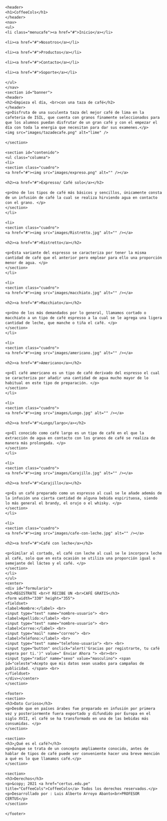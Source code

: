 <!DOCTYPE html>
<html lang="en">
<head>
    <meta charset="UTF-8">
    <meta http-equiv="X-UA-Compatible" content="IE=edge">
    <meta name="viewport" content="width=device-width, initial-scale=1.0">
    <title>Trabajo honesto </title>
    <link rel="stylesheet" href="diseñocafe.css">
</head>
<body>
    
	<header>
	<h1>CoffeeCols</h1>
	</header>
	<nav>
	<ul>
	<li class="menucafe"><a href="#">Inicio</a></li>

	<li><a href="#">Nosotros</a></li>

	<li><a href="#">Productos</a></li>

	<li><a href="#">Contacto</a></li>

	<li><a href="#">Soporte</a></li>

	</ul>
	</nav>
	<section id="banner">
	<header>
	<h2>Empieza el día, <br>con una taza de café</h2>
	</header>
	<p>Disfruta de una suculenta taza del mejor café de lima en la cafeteria de ISIL, que cuenta con granos finamente seleccionados para que los alumnos puedan disfrutar de un gran café y con el empezar el día con toda la energia que necesitan para dar sus examenes.</p>
	<img src="images/tazadecafe.png" alt="lime" />

	</section>
	
	<section id="contenido">
	<ul class="columna">
	<li>
	<section class="cuadro">
	<a href="#"><img src="images/expreso.png" alt="" /></a> 

	<h2><a href="#">Expresso/ Café solo</a></h2> 

	<p>Uno de los tipos de café más básicos y sencillos, únicamente consta de un infusión de café la cual se realiza hirviendo agua en contacto con el grano. </p> 
	</section>
	</li>
	
	<li>
	<section class="cuadro">
	<a href="#"><img src="images/Ristretto.jpg" alt="" /></a> 

	<h2><a href="#">Ristretto</a></h2> 

	<p>Esta variante del espresso se caracteriza por tener la misma cantidad de café que el anterior pero emplear para ello una proporción menor de agua. </p> 
	</section>
	</li>
	
	<li>
	<section class="cuadro">
	<a href="#"><img src="images/macchiato.jpg" alt="" /></a> 

	<h2><a href="#">Macchiato</a></h2> 

	<p>Uno de los más demandados por lo general, llamamos cortado o macchiato a un tipo de café espresso a la cual se le agrega una ligera cantidad de leche, que manche o tiña el café. </p> 
	</section>
	</li>
	
	<li>
	<section class="cuadro">
	<a href="#"><img src="images/americano.jpg" alt="" /></a> 

	<h2><a href="#">Americano</a></h2> 

	<p>El café americano es un tipo de café derivado del espresso el cual se caracteriza por añadir una cantidad de agua mucho mayor de lo habitual en este tipo de preparación. </p> 
	</section>
	</li>
	
	<li>
	<section class="cuadro">
	<a href="#"><img src="images/Lungo.jpg" alt="" /></a> 

	<h2><a href="#">Lungo/largo</a></h2> 

	<p>El conocido como café largo es un tipo de café en el que la extracción de agua en contacto con los granos de café se realiza de manera más prolongada. </p> 
	</section>
	</li>
	
	<li>
	<section class="cuadro">
	<a href="#"><img src="images/Carajillo.jpg" alt="" /></a> 

	<h2><a href="#">Carajillo</a></h2> 

	<p>Es un café preparado como un espresso al cual se le añade además de la infusión una cierta cantidad de alguna bebida espirituosa, siendo lo más general el brandy, el orujo o el whisky. </p> 
	</section>
	</li>
	
	<li>
	<section class="cuadro">
	<a href="#"><img src="images/cafe-con-leche.jpg" alt="" /></a> 

	<h2><a href="#">Café con leche</a></h2> 

	<p>Similar al cortado, el café con leche al cual se le incorpora leche al café, solo que en esta ocasión se utiliza una proporción igual o semejante del lácteo y el café. </p> 
	</section>
	</li>
	</ul>
    <center>
	<div id="formulario">
	<h3>REGISTRATE <br>Y RECIBE UN <br>CAFÉ GRATIS</h3>
	<form width="330" height="355">
	<fieldset>
	<label>Nombre:</label> <br>
	<input type="text" name="nombre-usuario"> <br>
	<label>Apellido:</label> <br>
	<input type="text" name="nombre-usuario"> <br>
	<label>Correo:</label> <br>
	<input type="mail" name="correo"> <br> 
	<label>Teléfono:</label> <br>
	<input type="text" name="telefono-usuario"> <br> <br> 
	<input type="button" onclick="alert('Gracias por registrarte, tu café espera por ti.')" value=" Enviar Ahora "> <br><br>
	<input type="radio" name="sexo" value="masculino"> <span id="celeste">Acepto que mis datos sean usados para campañas de publicidad. </span> <br>
	</fieldset>
	</div></center>
	</section>
	
	<footer>
	<section>
	<h3>Dato Curioso</h3>
	<p>Desde que en países árabes fue preparado en infusión por primera vez y posteriormente fuera exportado y difundido por Europa en el siglo XVII, el café se ha transformado en una de las bebidas más consumidas. </p>
	</section>
	
	<section>
	<h3>¿Qué es el café?</h3>
	<p>Aunque se trata de un concepto ampliamente conocido, antes de hablar de tipos de café puede ser conveniente hacer una breve mención a qué es lo que llamamos café.</p>
	</section>
	
	<section>
	<h3>Derechos</h3>
	<p>&copy; 2021 <a href="certus.edu.pe" title="CoffeeCols">CoffeeCols</a> Todos los derechos reservados.</p>
	<p>Desarrollado por : Luis Alberto Arroyo Abanto<br>PROFESOR CERTUS</p>
	</section>
	
	</footer>


</body>
